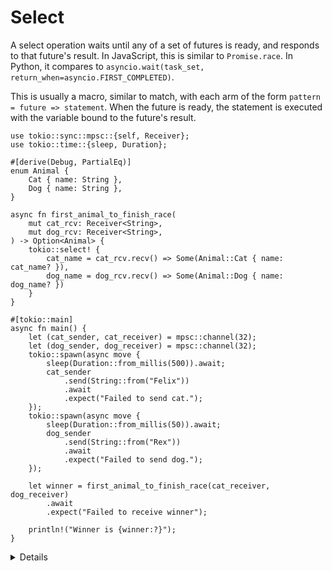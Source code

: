 # Select

A select operation waits until any of a set of futures is ready, and responds to
that future's result. In JavaScript, this is similar to `Promise.race`. In
Python, it compares to `asyncio.wait(task_set,
return_when=asyncio.FIRST_COMPLETED)`.

This is usually a macro, similar to match, with each arm of the form `pattern =
future => statement`. When the future is ready, the statement is executed with the
variable bound to the future's result.

```rust,editable,compile_fail
use tokio::sync::mpsc::{self, Receiver};
use tokio::time::{sleep, Duration};

#[derive(Debug, PartialEq)]
enum Animal {
    Cat { name: String },
    Dog { name: String },
}

async fn first_animal_to_finish_race(
    mut cat_rcv: Receiver<String>,
    mut dog_rcv: Receiver<String>,
) -> Option<Animal> {
    tokio::select! {
        cat_name = cat_rcv.recv() => Some(Animal::Cat { name: cat_name? }),
        dog_name = dog_rcv.recv() => Some(Animal::Dog { name: dog_name? })
    }
}

#[tokio::main]
async fn main() {
    let (cat_sender, cat_receiver) = mpsc::channel(32);
    let (dog_sender, dog_receiver) = mpsc::channel(32);
    tokio::spawn(async move {
        sleep(Duration::from_millis(500)).await;
        cat_sender
            .send(String::from("Felix"))
            .await
            .expect("Failed to send cat.");
    });
    tokio::spawn(async move {
        sleep(Duration::from_millis(50)).await;
        dog_sender
            .send(String::from("Rex"))
            .await
            .expect("Failed to send dog.");
    });

    let winner = first_animal_to_finish_race(cat_receiver, dog_receiver)
        .await
        .expect("Failed to receive winner");

    println!("Winner is {winner:?}");
}
```

<details>

* In this example, we have a race between a cat and a dog.
  `first_animal_to_finish_race` listens to both channels and will pick whichever
  arrives first. Since the dog takes 50ms, it wins against the cat that
  take 500ms seconds.

* You can use `oneshot` channels in this example as the channels are supposed to
  receive only one `send`.

* Try adding a deadline to the race, demonstrating selecting different sorts of
  futures.

* Note that `select!` drops unmatched branches, which cancels their futures.
  It is easiest to use when every execution of `select!` creates new futures.

    * An alternative is to pass `&mut future` instead of the future itself, but
      this can lead to issues, further discussed in the pinning slide.

</details>
